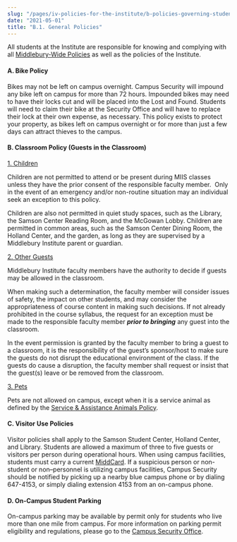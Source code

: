 ```yaml
---
slug: "/pages/iv-policies-for-the-institute/b-policies-governing-student-conduct-and-student-organizations/a-general"
date: "2021-05-01"
title: "B.1. General Policies"
---
```


All students at the Institute are responsible for knowing and complying with all [Middlebury-Wide Policies](/pages/i-policies-for-all) as well as the policies of the Institute.

#### **A. Bike Policy**

Bikes may not be left on campus overnight. Campus Security will impound any bike left on campus for more than 72 hours. Impounded bikes may need to have their locks cut and will be placed into the Lost and Found. Students will need to claim their bike at the Security Office and will have to replace their lock at their own expense, as necessary. This policy exists to protect your property, as bikes left on campus overnight or for more than just a few days can attract thieves to the campus.

#### **B. Classroom Policy (Guests in the Classroom)**

<span style="text-decoration:underline">1\. Children</span>

Children <span>are not permitted to attend or be present during MIIS classes unless they have the prior consent of the responsible faculty member.</span> <span> </span><span>Only in the event of an emergency and/or non-routine situation may an individual seek an exception to this policy.</span>

<span>Children are also not permitted in quiet study spaces, such as the Library, the Samson Center Reading Room, and the McGowan Lobby.<span></span> Children are permitted in common areas, such as the Samson Center Dining Room, the Holland Center, and the garden, as long as they are supervised by a Middlebury Institute parent or guardian.<span> </span></span>

<span style="text-decoration:underline">2\. Other Guests</span>

<span>Middlebury Institute faculty members have the authority to decide if guests may be allowed in the classroom.</span>

<span>When making such a determination, the faculty member will consider issues</span> <span>of safety, the impact on other students, and may consider the appropriateness of course content in making such decisions. If not already prohibited in the course syllabus, the request for an exception must be made to the responsible faculty member **_prior to bringing_** any guest into the classroom.</span>

<span>In the event permission</span> is granted <span>by the faculty member to bring a guest to a classroom, it is the responsibility</span> of the guest’s sponsor/host <span>to make sure</span> the <span>guests do not disrupt the educational environment of the class. If the guests do cause a disruption, the faculty member shall request or insist that the guest(s) leave or be removed from the classroom.</span>

<span style="text-decoration:underline">3\. Pets</span>

Pets are not allowed on campus, except when it is a service animal as defined by <span>the</span> [Service & Assistance Animals Policy](/pages/i-policies-for-all/non-discrim-policies/svc-assist-animals)<span>.</span>

#### **C. Visitor Use Policies**

<span>Visitor policies shall apply to the Samson Student Center, Holland Center, and Library. Students are allowed a maximum of three to five guests or visitors per person during operational hours. When using campus facilities, students must carry a current [MiddCard](/pages/i-policies-for-all/appropriate-use/id-cards). If a suspicious person or non-student or non–personnel is utilizing campus facilities, Campus Security should be notified by picking up a nearby blue campus phone or by dialing 647-4153, or simply dialing extension 4153 from an on-campus phone.</span>

#### **D. On-Campus Student Parking**

On-campus parking may be available by permit only for students who live more than one mile from campus. For more information on parking permit eligibility and regulations, please go to the [Campus Security Office](https://www.middlebury.edu/institute/offices-services/security/parking).
